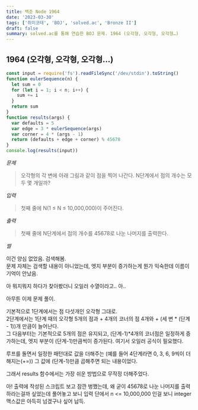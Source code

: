 ```yaml
---
title: 백준 Node 1964
date: '2023-03-30'
tags: ['취미코테', 'BOJ', 'solved.ac', 'Bronze II']
draft: false
summary: solved.ac를 통해 연습한 BOJ 문제. 1964 (오각형, 오각형, 오각형…)
---
```


## 1964 (오각형, 오각형, 오각형…)

```js
const input = require('fs').readFileSync('/dev/stdin').toString()
function eulerSequence(n) {
  let sum = 0
  for (let i = 1; i < n; i++) {
    sum += i
  }
  return sum
}
function results(args) {
  var defaults = 5
  var edge = 3 * eulerSequence(args)
  var corner = 4 * (args - 1)
  return (defaults + edge + corner) % 45678
}
console.log(results(input))
```

_문제_

> 오각형의 각 변에 아래 그림과 같이 점을 찍어 나간다. N단계에서 점의 개수는 모두 몇 개일까?

_입력_

> 첫째 줄에 N(1 ≤ N ≤ 10,000,000)이 주어진다.

_출력_

> 첫째 줄에 N단계에서 점의 개수를 45678로 나눈 나머지를 출력한다.

_썰_

이건 양심 없었음. 검색해봄.  
문제 자체는 검색할 내용이 아니었는데, 엣지 부분이 증가하는게 뭔가 익숙한데 이름이 기억이 안났음.

아 뭐지뭐지 하다가 찾아봤더니 오일러 수열이라고.. 아..

아무튼 이제 문제 풀이.

기본적으로 1단계에서는 점 다섯개인 오각형 그대로.  
2단계에서는 1단계 때의 오각형 5개의 점과 + 4개의 코너의 점 4개와 + (세 변 * (단계 - 1))개 만큼이 늘어난다.  
그 다음부터는 기본적으로 5개의 점은 유지되고, (단계-1)*4개의 코너점은 일정하게 증가하는데, 엣지 부분이 (단계-1)만큼씩이 증가된다.
여기서 오일러 공식이 필요했다.

루프를 돌면서 일정한 패턴대로 값을 더해주는 (예를 들어 4단계라면 0, 3, 6, 9씩이 더해지는(+=)) 그 값에 (단계-1)만큼 곱해주면 되는 내용이었다.

그래서 results 함수에서는 가장 쉬운 방법으로 무작정 더해주었다.

아! 출력에 작성된 스크립트 보고 잠깐 벙쪘는데, 왜 굳이 45678로 나눈 나머지를 출력하라는걸까 싶었는데 풀어놓고 보니 입력 단에서 n <= 10,000,000 인걸 보니 integer 맥스값은 아득히 넘겠구나 싶어 납득.
